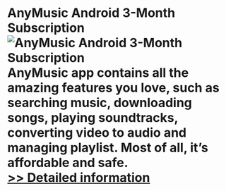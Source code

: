 # AnyMusic Android 3-Month Subscription<br />![AnyMusic Android 3-Month Subscription](https://mycommerce.akamaized.net/api/pimages/P300972073/BIG/300972073.PNG)<br />AnyMusic app contains all the amazing features you love, such as searching music, downloading songs, playing soundtracks, converting video to audio and managing playlist. Most of all, it’s affordable and safe.<br />[>> Detailed information](https://secure.shareit.com/shareit/product.html?productid=300972073&affiliateid=200057808)